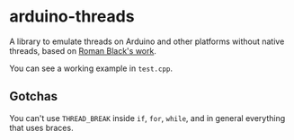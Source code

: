 # arduino-threads

A library to emulate threads on Arduino and other platforms without native threads, based on [Roman Black's work](http://www.romanblack.com/PICthread.htm).

You can see a working example in `test.cpp`.

## Gotchas

You can't use `THREAD_BREAK` inside `if`, `for`, `while`, and in general everything that uses braces.